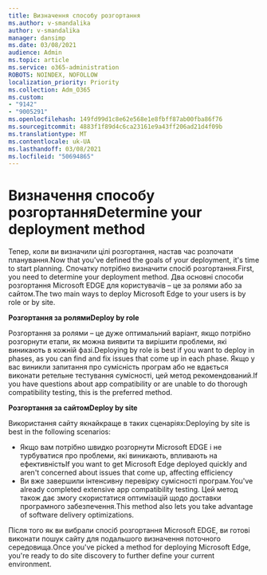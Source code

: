 ```yaml
---
title: Визначення способу розгортання
ms.author: v-smandalika
author: v-smandalika
manager: dansimp
ms.date: 03/08/2021
audience: Admin
ms.topic: article
ms.service: o365-administration
ROBOTS: NOINDEX, NOFOLLOW
localization_priority: Priority
ms.collection: Adm_O365
ms.custom:
- "9142"
- "9005291"
ms.openlocfilehash: 149fd99d1c8e62e568e1e8fbff87ab00fba86f76
ms.sourcegitcommit: 4883f1f89d4c6ca23161e9a43ff206ad21d4f09b
ms.translationtype: MT
ms.contentlocale: uk-UA
ms.lasthandoff: 03/08/2021
ms.locfileid: "50694865"
---
```

# <a name="determine-your-deployment-method"></a><span data-ttu-id="848cb-102">Визначення способу розгортання</span><span class="sxs-lookup"><span data-stu-id="848cb-102">Determine your deployment method</span></span>

<span data-ttu-id="848cb-103">Тепер, коли ви визначили цілі розгортання, настав час розпочати планування.</span><span class="sxs-lookup"><span data-stu-id="848cb-103">Now that you've defined the goals of your deployment, it's time to start planning.</span></span> <span data-ttu-id="848cb-104">Спочатку потрібно визначити спосіб розгортання.</span><span class="sxs-lookup"><span data-stu-id="848cb-104">First, you need to determine your deployment method.</span></span> <span data-ttu-id="848cb-105">Два основні способи розгортання Microsoft EDGE для користувачів – це за ролями або за сайтом.</span><span class="sxs-lookup"><span data-stu-id="848cb-105">The two main ways to deploy Microsoft Edge to your users is by role or by site.</span></span>

<span data-ttu-id="848cb-106">**Розгортання за ролями**</span><span class="sxs-lookup"><span data-stu-id="848cb-106">**Deploy by role**</span></span>

<span data-ttu-id="848cb-107">Розгортання за ролями – це дуже оптимальний варіант, якщо потрібно розгорнути етапи, як можна виявити та вирішити проблеми, які виникають в кожній фазі.</span><span class="sxs-lookup"><span data-stu-id="848cb-107">Deploying by role is best if you want to deploy in phases, as you can find and fix issues that come up in each phase.</span></span> <span data-ttu-id="848cb-108">Якщо у вас виникли запитання про сумісність програм або не вдається виконати ретельне тестування сумісності, цей метод рекомендований.</span><span class="sxs-lookup"><span data-stu-id="848cb-108">If you have questions about app compatibility or are unable to do thorough compatibility testing, this is the preferred method.</span></span>

<span data-ttu-id="848cb-109">**Розгортання за сайтом**</span><span class="sxs-lookup"><span data-stu-id="848cb-109">**Deploy by site**</span></span>

<span data-ttu-id="848cb-110">Використання сайту якнайкраще в таких сценаріях:</span><span class="sxs-lookup"><span data-stu-id="848cb-110">Deploying by site is best in the following scenarios:</span></span>
- <span data-ttu-id="848cb-111">Якщо вам потрібно швидко розгорнути Microsoft EDGE і не турбуватися про проблеми, які виникають, впливають на ефективність</span><span class="sxs-lookup"><span data-stu-id="848cb-111">If you want to get Microsoft Edge deployed quickly and aren't concerned about issues that come up, affecting efficiency</span></span>
- <span data-ttu-id="848cb-112">Ви вже завершили інтенсивну перевірку сумісності програм.</span><span class="sxs-lookup"><span data-stu-id="848cb-112">You've already completed extensive app compatibility testing.</span></span> <span data-ttu-id="848cb-113">Цей метод також дає змогу скористатися оптимізацій щодо доставки програмного забезпечення.</span><span class="sxs-lookup"><span data-stu-id="848cb-113">This method also lets you take advantage of software delivery optimizations.</span></span>

<span data-ttu-id="848cb-114">Після того як ви вибрали спосіб розгортання Microsoft EDGE, ви готові виконати пошук сайту для подальшого визначення поточного середовища.</span><span class="sxs-lookup"><span data-stu-id="848cb-114">Once you've picked a method for deploying Microsoft Edge, you're ready to do site discovery to further define your current environment.</span></span>
